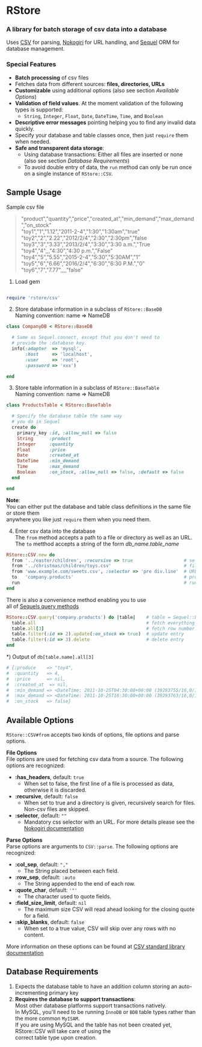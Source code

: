 # RStore 

### A library for batch storage of csv data into a database

Uses [CSV][1] for parsing, [Nokogiri][2] for URL handling, and [Sequel][3] ORM for database management.

[1]: http://ruby-doc.org/stdlib-1.9.2/libdoc/csv/rdoc/CSV.html
[2]: http://sequel.rubyforge.org/
[3]: http://nokogiri.org/

### Special Features

* **Batch processing** of csv files  
* Fetches data from different sources: **files, directories, URLs**  
* **Customizable** using additional options (also see section *Available Options*)  
* **Validation of field values**. At the moment validation of the following types is supported:  
  * `String`, `Integer`, `Float`, `Date`, `DateTime`, `Time`, and `Boolean` 
* **Descriptive error messages** pointing helping you to find any invalid data quickly.  
* Specify your database and table classes once, then just `require` them when needed.  
* **Safe and transparent data storage**: 
  * Using database transactions: Either all files are inserted or none (also see section *Database Requirements*)  
  * To avoid double entry of data, the `run` method can only be run once on a single instance of `RStore::CSV`.


## Sample Usage

Sample csv file

> "product","quantity","price","created_at","min_demand","max_demand","on_stock"  
> "toy1","1","1.12","2011-2-4","1:30","1:30am","true"  
> "toy2","2","2.22","2012/2/4","2:30","2:30pm","false  
> "toy3","3","3.33","2013/2/4","3:30","3:30 a.m.","True  
> "toy4","4",,,"4:30","4:30 p.m.","False"  
> "toy4","5","5.55","2015-2-4","5:30","5:30AM","1"  
> "toy5","6","6.66","2016/2/4","6:30","6:30 P.M.","0"  
> "toy6","7","7.77",,,,"false"  

1) Load gem

``` ruby

require 'rstore/csv'

```

2) Store database information in a subclass of `RStore::BaseDB`  
Naming convention: name => NameDB

``` ruby
class CompanyDB < RStore::BaseDB

  # Same as Sequel.connect, except that you don't need to
  # provide the :database key.
  info(:adapter  => 'mysql', 
       :host     => 'localhost',
       :user     => 'root',
       :password => 'xxx')

end

```

3) Store table information in a subclass of `RStore::BaseTable`  
Naming convention: name => NameDB

``` ruby
class ProductsTable < RStore::BaseTable

  # Specify the database table the same way
  # you do in Sequel
  create do
    primary_key :id, :allow_null => false
    String      :product
    Integer     :quantity
    Float       :price
    Date        :created_at
    DateTime    :min_demand
    Time        :max_demand
    Boolean     :on_stock, :allow_null => false, :default => false
  end

end

```

**Note**:  
You can either put the database and table class definitions in the same file or store them  
anywhere you like just `require` them when you need them.


4) Enter csv data into the database  
The `from` method accepts a path to a file or directory as well as an URL.  
The `to` metthod accepts a string of the form *db_name.table_name*  

```ruby
RStore::CSV.new do
  from '../easter/children', :recursive => true                   # select a directory or
  from '../christmas/children/toys.csv'                           # file, or
  from 'www.example.com/sweets.csv', :selector => 'pre div.line'  # URL
  to   'company.products'                                         # provide database and table name
  run                                                             # run the program
end

```

There is also a convenience method enabling you to use  
all of [Sequels query methods](http://sequel.rubyforge.org/rdoc/files/doc/querying_rdoc.html)

``` ruby
RStore::CSV.query('company.products') do |table|    # table = Sequel::Dataset object 
  table.all                                         # fetch everything 
  table.all[3]                                      # fetch row number 4 (see output below)
  table.filter(:id => 2).update(:on_stock => true)  # update entry
  table.filter(:id => 3).delete                     # delete entry
end

```

*)
Output of `db[table.name].all[3]`

``` ruby 
# {:produce    => "toy4",
#  :quantity   => 4,
#  :price      => nil,
#  :created_at  => nil,
#  :min_demand => <DateTime: 2011-10-25T04:30:00+00:00 (39293755/16,0/1,2299161)>,
#  :max_demand => <DateTime: 2011-10-25T16:30:00+00:00 (39293763/16,0/1,2299161)>,
#  :on_stock   => false}

```

## Available Options

`RStore::CSV#from` accepts two kinds of options, file options and parse options.

**File Options**  
File options are used for fetching csv data from a source. The following options are recognized:

* **:has_headers**, default: `true` 
    * When set to false, the first line of a file is processed as data, otherwise it is discarded.
* **:recursive**, default: `false` 
    * When set to true and a directory is given, recursively search for files. Non-csv files are skipped. 
* **:selector**, default: `""` 
    * Mandatory css selector with an URL. For more details please see the [Nokogiri documentation](http://nokogiri.org)
  
**Parse Options**  
Parse options are arguments to `CSV::parse`. The following options are recognized:

* **:col_sep**, default: `","`
    * The String placed between each field.
* **:row_sep**, default: `:auto`
    * The String appended to the end of each row.
* **:quote_char**, default: `'"'`
    * The character used to quote fields.
* **:field_size_limit**, default: `nil`
    * The maximum size CSV will read ahead looking for the closing quote for a field.
* **:skip_blanks**, default: `false`
    * When set to a true value, CSV will skip over any rows with no content.

More information on these options can be found at [CSV standard library documentation](http://ruby-doc.org/stdlib-1.9.2/libdoc/csv/rdoc/CSV.html#method-c-new)


## Database Requirements

1. Expects the database table to have an addition column storing an auto-incrementing primary key
2. **Requires the database to support transactions**:  
   Most other database platforms support transactions natively.  
   In MySQL, you'll need to be running `InnoDB` or `BDB` table types rather than the more common `MyISAM`.  
   If you are using MySQL and the table has not been created yet, RStore::CSV will take care of using the  
   correct table type upon creation.





